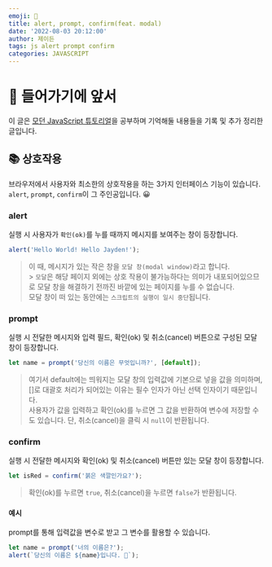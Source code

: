 ```yaml
---
emoji: 🍊
title: alert, prompt, confirm(feat. modal)
date: '2022-08-03 20:12:00'
author: 제이든
tags: js alert prompt confirm
categories: JAVASCRIPT
---
```


# 🍍 들어가기에 앞서

이 글은 [모던 JavaScript 튜토리얼](https://ko.javascript.info/)을 공부하며 기억해둘 내용들을 기록 및 추가 정리한 글입니다.<br/>

## 📚 상호작용

브라우저에서 사용자와 최소한의 상호작용을 하는 3가지 인터페이스 기능이 있습니다.<br/>
`alert`, `prompt`, `confirm`이 그 주인공입니다. 😀

### alert

실행 시 사용자가 `확인(ok)`를 누를 때까지 메시지를 보여주는 창이 등장합니다.

```js
alert('Hello World! Hello Jayden!');
```

> 이 때, 메시지가 있는 작은 창을 `모달 창(modal window)`라고 합니다.<br/> > `모달`은 해당 페이지 외에는 상호 작용이 불가능하다는 의미가 내포되어있으므로 모달 창을 해결하기 전까진 바깥에 있는 페이지를 누를 수 없습니다.<br/>
> 모달 창이 떠 있는 동안에는 `스크립트의 실행이 일시 중단`됩니다.

### prompt

실행 시 전달한 메시지와 입력 필드, 확인(ok) 및 취소(cancel) 버튼으로 구성된 모달 창이 등장합니다.

```js
let name = prompt('당신의 이름은 무엇입니까?', [default]);
```

> 여기서 default에는 띄워지는 모달 창의 입력값에 기본으로 넣을 값을 의미하며, []로 대괄호 처리가 되어있는 이유는 필수 인자가 아닌 선택 인자이기 때문입니다.<br/>
> 사용자가 값을 입력하고 확인(ok)를 누르면 그 값을 반환하여 변수에 저장할 수도 있습니다. 단, 취소(cancel)을 클릭 시 `null`이 반환됩니다.

### confirm

실행 시 전달한 메시지와 확인(ok) 및 취소(cancel) 버튼만 있는 모달 창이 등장합니다.

```js
let isRed = confirm('붉은 색깔인가요?');
```

> 확인(ok)를 누르면 `true`, 취소(cancel)을 누르면 `false`가 반환됩니다.

#### 예시

prompt를 통해 입력값을 변수로 받고 그 변수를 활용할 수 있습니다.

```js
let name = prompt('너의 이름은?');
alert(`당신의 이름은 ${name}입니다. 📛`);
```

```toc

```
